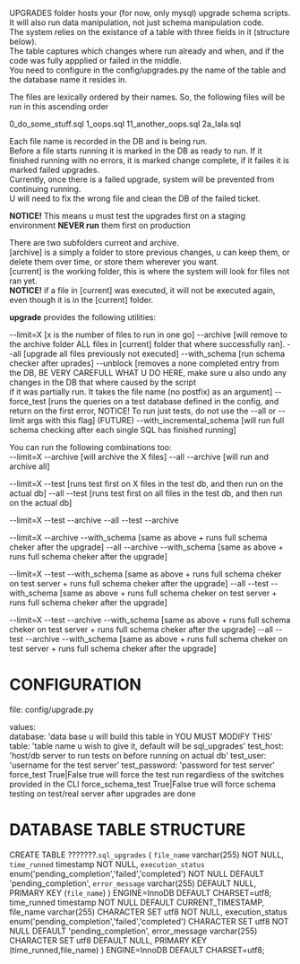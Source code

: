 UPGRADES folder hosts your (for now, only mysql) upgrade schema scripts.  
It will also run data manipulation, not just schema manipulation code.  
The system relies on the existance of a table with three fields in it (structure below).  
The table captures which changes where run already and when, and if the code was fully appplied or failed in the middle.  
You need to configure in the config/upgrades.py the name of the table and the database name it resides in.

The files are lexically ordered by their names.
So, the following files will be run in this ascending order

0_do_some_stuff.sql
1_oops.sql
11_another_oops.sql
2a_lala.sql


Each file name is recorded in the DB and is being run.  
Before a file starts running it is marked in the DB as ready to run.
If it finished running with no errors, it is marked change complete, if it failes it is marked failed upgrades.  
Currently, once there is a failed upgrade, system will be prevented from continuing running.  
U will need to fix the wrong file and clean the DB of the failed ticket.  

**NOTICE!**
This means u must test the upgrades first on a staging environment **NEVER run** them first on production
  
  
There are two subfolders current and archive.  
[archive] is a simply a folder to store previous changes, u can keep them, or delete them over time, or store them wherever you want.  
[current] is the working folder, this is where the system will look for files not ran yet.  
**NOTICE!** if a file in [current] was executed, it will not be executed again, even though it is in the [current] folder.

**upgrade** provides the following utilities:

--limit=X [x is the number of files to run in one go]
--archive [will remove to the archive folder ALL files in [current] folder that where successfully ran].
--all [upgrade all files previously not executed]
--with_schema  [run schema checker after uprades]
--unblock [removes a none completed entry from the DB, BE VERY CAREFULL WHAT U DO HERE, make sure u also undo any changes in the DB that where caused by the script  
           if it was partially run. It takes the file name (no postfix) as an argument]
--force_test [runs the queries on a test database defined in the config, and return on the first error,
              NOTICE! To run just tests, do not use the --all or --limit args with this flag]
(FUTURE) --with_incremental_schema [will run full schema checking after each single SQL has finished running]

You can run the following combinations too:  
--limit=X --archive [will archive the X files]
--all --archive     [will run and archive all]

--limit=X --test [runs test first on X files in the test db, and then run on the actual db]
--all --test     [runs test first on all files in the test db, and then run on the actual db]

--limit=X --test --archive
--all --test --archive

--limit=X --archive --with_schema [same as above + runs full schema cheker after the upgrade]
--all --archive --with_schema [same as above + runs full schema cheker after the upgrade]

--limit=X --test  --with_schema [same as above + runs full schema cheker on test server + runs full schema cheker after the upgrade]
--all --test  --with_schema [same as above + runs full schema cheker on test server + runs full schema cheker after the upgrade]

--limit=X --test --archive --with_schema [same as above + runs full schema cheker on test server + runs full schema cheker after the upgrade]
--all --test --archive --with_schema [same as above + runs full schema cheker on test server + runs full schema cheker after the upgrade]


CONFIGURATION
=============
file: config/upgrade.py  
  
values:  
database:          'data base u will build this table in YOU MUST MODIFY THIS'
table:             'table name u wish to give it, default will be sql_upgrades'
test_host:         'host/db server to run tests on before running on actual db'
test_user:         'username for the test server'
test_password:     'password for test server'
force_test         True|False true will force the test run regardless of the switches provided in the CLI
force_schema_test  True|False true will force schema testing on test/real server after upgrades are done



DATABASE TABLE STRUCTURE
========================
CREATE TABLE ???????.`sql_upgrades` (
  `file_name` varchar(255) NOT NULL,
  `time_runned` timestamp NOT NULL,
  `execution_status` enum('pending_completion','failed','completed') NOT NULL DEFAULT 'pending_completion',
  `error_message` varchar(255) DEFAULT NULL,
  PRIMARY KEY (`file_name`)
) ENGINE=InnoDB DEFAULT CHARSET=utf8;
  time_runned timestamp NOT NULL DEFAULT CURRENT_TIMESTAMP,
  file_name varchar(255) CHARACTER SET utf8 NOT NULL,
  execution_status enum('pending_completion','failed','completed') CHARACTER SET utf8 NOT NULL DEFAULT 'pending_completion',
  error_message varchar(255) CHARACTER SET utf8 DEFAULT NULL,
  PRIMARY KEY (time_runned,file_name)
) ENGINE=InnoDB DEFAULT CHARSET=utf8;